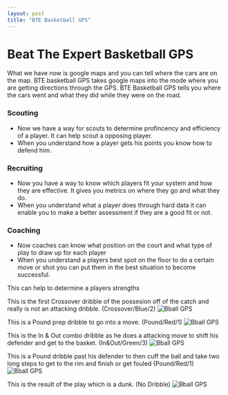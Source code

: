 ```yaml
---
layout: post
title: "BTE Basketball GPS"
---
```


# Beat The Expert Basketball GPS

What we have now is google maps and you can tell where the cars are on the map.  BTE basketball GPS takes google maps into the mode where you are getting directions through the GPS.  BTE Basketball GPS tells you where the cars went and what they did while they were on the road. 

### Scouting  
- Now we have a way for scouts to determine profincency and efficiency of a player. It can help scout a opposing player.
- When you understand how a player gets his points you know how to defend him.

### Recruiting 
- Now you have a way to know which players fit your system and how they are effective.  It gives you metrics on where they go and what they do.
- When you understand what a player does through hard data it can enable you to make a better assessment if they are a good fit or not.

### Coaching 
- Now coaches can know what position on the court and what type of play to draw up for each player 
- When you understand a players best spot on the floor to do a certain move or shot you can put them in the best situation to become successful.

This can help to determine a players strengths 

This is the first Crossover dribble of the possesion off of the catch and really is not an attacking dribble. (Crossover/Blue/2)
![Bball GPS]({{site.url}}{{site.baseurl}}/assets/img/blog-img/DW%20-%20Cross.png?raw=true)

This is a Pound prep dribble to go into a move. (Pound/Red/1)
![Bball GPS]({{site.url}}{{site.baseurl}}/assets/img/blog-img/DW%20-%20Pound(1).png?raw=true)

This is the In & Out combo dribble as he does a attacking move to shift his defender and get to the basket. (In&Out/Green/3)
![Bball GPS]({{site.url}}{{site.baseurl}}/assets/img/blog-img/DW%20-%20In%20%26%20Out.png?raw=true)

This is a Pound dribble past his defender to then cuff the ball and take two long steps to get to the rim and finish or get fouled (Pound/Red/1)
![Bball GPS]({{site.url}}{{site.baseurl}}/assets/img/blog-img/DW%20-%20Pound(2).png?raw=true)

This is the result of the play which is a dunk. (No Dribble)
![Bball GPS]({{site.url}}{{site.baseurl}}/assets/img/blog-img/DW%20-%20Dunk.png?raw=true)
